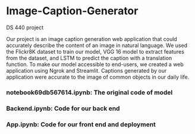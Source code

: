 # Image-Caption-Generator
DS 440 project

Our project is an image caption generation web application that could accurately describe the content of an image in natural language. We used the Flickr8K dataset to train our model, VGG 16 model to extract features from the dataset, and LSTM to predict the caption with a translation function. To make our model accessible to end-users, we created a web application using Ngrok and Streamlit. Captions generated by our application were accurate to the image of common objects in our daily life. 

### notebook69db567614.ipynb: The original code of model
### Backend.ipynb: Code for our back end
### App.ipynb: Code for our front end and deployment
